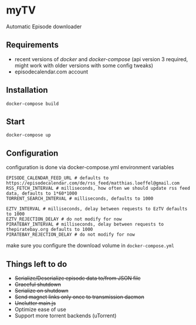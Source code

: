 # myTV
Automatic Episode downloader

## Requirements
- recent versions of _docker_ and _docker-compose_ (api version 3 required, might work with older versions with some config tweaks)
- episodecalendar.com account

## Installation
```
docker-compose build
```
## Start
```
docker-compose up
```
## Configuration
configuration is done via docker-compose.yml environment variables
```
EPISODE_CALENDAR_FEED_URL # defaults to https://episodecalendar.com/de/rss_feed/matthias.loeffel@gmail.com
RSS_FETCH_INTERVAL # milliseconds, how often we should update rss feed data, defaults to 1*60*1000
TORRENT_SEARCH_INTERVAL # milliseconds, defaults to 1000

EZTV_INTERVAL # milliseconds, delay between requests to EzTV defaults to 1000
EZTV_REJECTION_DELAY # do not modify for now
PIRATEBAY_INTERVAL # milliseconds, delay between requests to thepiratebay.org defaults to 1000
PIRATEBAY_REJECTION_DELAY # do not modify for now
```
make sure you configure the download volume in ```docker-compose.yml```

## Things left to do
- ~~Serialize/Deserialize episode data to/from JSON file~~
- ~~Graceful shutdown~~
- ~~Serialize on shutdown~~
- ~~Send magnet links only once to transmission daemon~~
- ~~Unclutter main.js~~
- Optimize ease of use
- Support more torrent backends (uTorrent)
